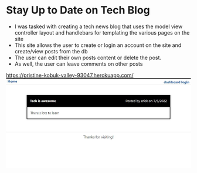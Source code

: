 # Stay Up to Date on Tech Blog
- I was tasked with creating a tech news blog that uses the model view controller layout and handlebars for templating the various pages on the site
- This site allows the user to create or login an account on the site and create/view posts from the db
- The user can edit their own posts content or delete the post. 
- As well, the user can leave comments on other posts

https://pristine-kobuk-valley-93047.herokuapp.com/
![Screen Shot](screenshots/main.jpg?raw=true "Screen Shot")